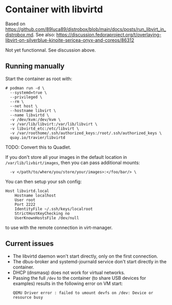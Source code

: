 # Container with libvirtd

Based on https://github.com/89luca89/distrobox/blob/main/docs/posts/run_libvirt_in_distrobox.md.
See also: https://discussion.fedoraproject.org/t/overlaying-libvirt-on-silverblue-kinoite-sericea-onyx-and-coreos/86312

Not yet functionnal. See discussion above.

## Running manually

Start the container as root with:

```
# podman run -d \
  --systemd=true \
  --privileged \
  --rm \
  --net host \
  --hostname libvirt \
  --name libvirtd \
  -v /dev/kvm:/dev/kvm \
  -v /var/lib/libvirt:/var/lib/libvirt \
  -v libvirtd_etc:/etc/libvirt \
  -v /var/roothome/.ssh/authorized_keys:/root/.ssh/authorized_keys \
  quay.io/travier/libvirtd
```

TODO: Convert this to Quadlet.

If you don't store all your images in the default location in
`/var/lib/livbirt/images`, then you can pass additional mounts:

```
  -v </path/to/where/you/store/your/images>:</foo/bar/> \
```

You can then setup your ssh config:

```
Host libvirtd.local
    Hostname localhost
    User root
    Port 2222
    IdentityFile ~/.ssh/keys/localroot
    StrictHostKeyChecking no
    UserKnownHostsFile /dev/null
```

to use with the remote connection in virt-manager.

## Current issues

- The libvirtd daemon won't start directly, only on the first connection.
- The dbus-broker and systemd-journald service don't start directly in the
  container.
- DHCP (dnsmasq) does not work for virtual networks.
- Passing the full `/dev` to the container (to share USB devices for examples)
  results in the following error on VM start:
  ```
  QEMU Driver error : failed to umount devfs on /dev: Device or resource busy
  ```
